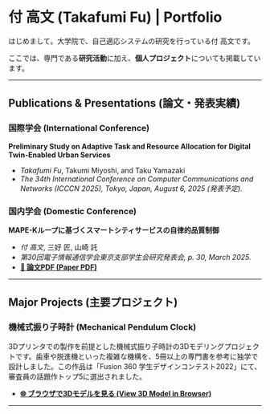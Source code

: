 # 付 高文 (Takafumi Fu) | Portfolio

はじめまして。大学院で、自己適応システムの研究を行っている付 高文です。

ここでは、専門である**研究活動**に加え、**個人プロジェクト**についても掲載しています。

---

## Publications & Presentations (論文・発表実績)

### 国際学会 (International Conference)
**Preliminary Study on Adaptive Task and Resource Allocation for Digital Twin-Enabled Urban Services**
- *Takafumi Fu*, Takumi Miyoshi, and Taku Yamazaki
- *The 34th International Conference on Computer Communications and Networks (ICCCN 2025), Tokyo, Japan, August 6, 2025 (発表予定).*

### 国内学会 (Domestic Conference)
**MAPE-Kループに基づくスマートシティサービスの自律的品質制御**
- *付 高文*, 三好 匠, 山崎 託
- *第30回電子情報通信学会東京支部学生会研究発表会, p. 30, March 2025.*
- **[📄 論文PDF (Paper PDF)](https://www.ieice.org/tokyo/gakusei/activity/kenkyuu-happyoukai/happyou-ronbun/30/pdf/30.pdf)**

---

## Major Projects (主要プロジェクト)

### 機械式振り子時計 (Mechanical Pendulum Clock)
3Dプリンタでの製作を前提とした機械式振り子時計の3Dモデリングプロジェクトです。歯車や脱進機といった複雑な機構を、5冊以上の専門書を参考に独学で設計しました。この作品は「Fusion 360 学生デザインコンテスト2022」にて、審査員の話題作トップ5に選出されました。

- **[🌐 ブラウザで3Dモデルを見る (View 3D Model in Browser)](https://a360.co/3IoHXTe)**

---
